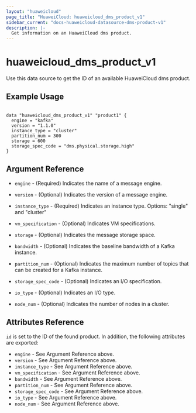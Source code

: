 ```yaml
---
layout: "huaweicloud"
page_title: "HuaweiCloud: huaweicloud_dms_product_v1"
sidebar_current: "docs-huaweicloud-datasource-dms-product-v1"
description: |-
  Get information on an HuaweiCloud dms product.
---
```


# huaweicloud\_dms\_product_v1

Use this data source to get the ID of an available HuaweiCloud dms product.

## Example Usage

```hcl

data "huaweicloud_dms_product_v1" "product1" {
  engine = "kafka"
  version = "1.1.0"
  instance_type = "cluster"
  partition_num = 300
  storage = 600
  storage_spec_code = "dms.physical.storage.high"
}
```

## Argument Reference

* `engine` - (Required) Indicates the name of a message engine.

* `version` - (Optional) Indicates the version of a message engine.

* `instance_type` - (Required) Indicates an instance type. Options: "single" and "cluster"

* `vm_specification` - (Optional) Indicates VM specifications.

* `storage` - (Optional) Indicates the message storage space.

* `bandwidth` - (Optional) Indicates the baseline bandwidth of a Kafka instance.

* `partition_num` - (Optional) Indicates the maximum number of topics that can be created for a Kafka instance.

* `storage_spec_code` - (Optional) Indicates an I/O specification.

* `io_type` - (Optional) Indicates an I/O type.

* `node_num` - (Optional) Indicates the number of nodes in a cluster.


## Attributes Reference

`id` is set to the ID of the found product. In addition, the following attributes
are exported:

* `engine` - See Argument Reference above.
* `version` - See Argument Reference above.
* `instance_type` - See Argument Reference above.
* `vm_specification` - See Argument Reference above.
* `bandwidth` - See Argument Reference above.
* `partition_num` - See Argument Reference above.
* `storage_spec_code` - See Argument Reference above.
* `io_type` - See Argument Reference above.
* `node_num` - See Argument Reference above.
